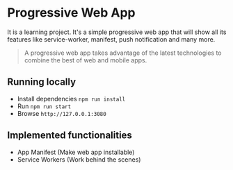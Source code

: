 # Progressive Web App

It is a learning project. It's a simple progressive web app that will show all its features like service-worker, 
manifest, push notification and many more.
<br>
>A progressive web app takes advantage of the latest technologies to combine the best of web and mobile apps.

## Running locally
- Install dependencies `npm run install`
- Run `npm run start`
- Browse `http://127.0.0.1:3080`

## Implemented functionalities
- App Manifest (Make web app installable)
- Service Workers (Work behind the scenes)
